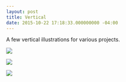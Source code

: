 ```yaml
---
layout: post
title: Vertical
date: 2015-10-22 17:18:33.000000000 -04:00
---
```

A few vertical illustrations for various projects.

![](https://dl.dropboxusercontent.com/u/255297/portfolio/ghost/images/2015/Oct/suntowerwallpaper.jpg)

![](https://dl.dropboxusercontent.com/u/255297/portfolio/ghost/images/2015/Oct/windsblank.jpg)

![](https://dl.dropboxusercontent.com/u/255297/portfolio/ghost/images/2015/Oct/som.jpg)
